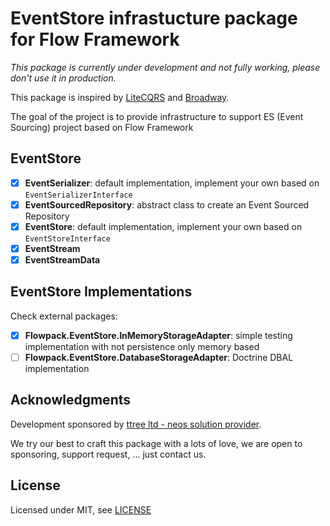 # EventStore infrastucture package for Flow Framework

_This package is currently under development and not fully working, please don't use it in production._

This package is inspired by [LiteCQRS](https://github.com/beberlei/litecqrs-php) and [Broadway](https://github.com/qandidate-labs/broadway).

The goal of the project is to provide infrastructure to support ES (Event Sourcing) project based on Flow Framework

## EventStore

* [x] **EventSerializer**: default implementation, implement your own based on ```EventSerializerInterface```
* [x] **EventSourcedRepository**: abstract class to create an Event Sourced Repository
* [x] **EventStore**: default implementation, implement your own based on ```EventStoreInterface```
* [x] **EventStream**
* [x] **EventStreamData**

## EventStore Implementations

Check external packages:

* [x] **Flowpack.EventStore.InMemoryStorageAdapter**: simple testing implementation with not persistence only memory based
* [ ] **Flowpack.EventStore.DatabaseStorageAdapter**: Doctrine DBAL implementation

Acknowledgments
---------------

Development sponsored by [ttree ltd - neos solution provider](http://ttree.ch).

We try our best to craft this package with a lots of love, we are open to sponsoring, support request, ... just contact us.

License
-------

Licensed under MIT, see [LICENSE](LICENSE)
